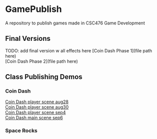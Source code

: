 # GamePublish
A repository to publish games made in CSC476 Game Development

## Final Versions

TODO: add final version w all effects here
[Coin Dash Phase 1](file path here)\
[Coin Dash Phase 2](file path here)

## Class Publishing Demos

### Coin Dash
[Coin Dash player scene aug28](player_scene_aug28)\
[Coin Dash player scene aug30](player_scene_aug30)\
[Coin Dash player scene sep4](player_scene_sep4)\
[Coin Dash main scene sep6](main_scene_sep6)

### Space Rocks
